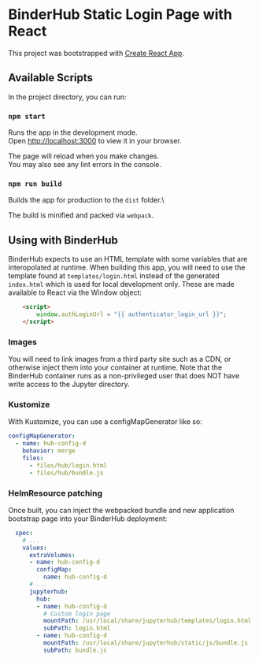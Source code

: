 # BinderHub Static Login Page with React

This project was bootstrapped with [Create React App](https://github.com/facebook/create-react-app).

## Available Scripts

In the project directory, you can run:

### `npm start`

Runs the app in the development mode.\
Open [http://localhost:3000](http://localhost:3000) to view it in your browser.

The page will reload when you make changes.\
You may also see any lint errors in the console.

### `npm run build`

Builds the app for production to the `dist` folder.\

The build is minified and packed via `webpack`. 

## Using with BinderHub

BinderHub expects to use an HTML template with some variables that are
interopolated at runtime. When building this app, you will need to use the
template found at `templates/login.html` instead of the generated `index.html`
which is used for local development only. These are made available to React via
the Window object:
```html
    <script>
        window.authLoginUrl = "{{ authenticator_login_url }}";
    </script>
```

### Images
You will need to link images from a third party site such as a CDN, or
otherwise inject them into your container at runtime. Note that the BinderHub
container runs as a non-privileged user that does NOT have write access to the
Jupyter directory.

### Kustomize

With Kustomize, you can use a configMapGenerator like so:
```yaml
configMapGenerator:
  - name: hub-config-d
    behavior: merge
    files:
      - files/hub/login.html
      - files/hub/bundle.js
```

### HelmResource patching
Once built, you can inject the webpacked bundle and new application bootstrap
page into your BinderHub deployment:
```yaml
  spec:
    # ...
    values:
      extraVolumes:
      - name: hub-config-d
        configMap:
          name: hub-config-d
      # ...
      jupyterhub:
        hub:
        - name: hub-config-d
          # Custom login page
          mountPath: /usr/local/share/jupyterhub/templates/login.html
          subPath: login.html
        - name: hub-config-d
          mountPath: /usr/local/share/jupyterhub/static/js/bundle.js
          subPath: bundle.js
```
